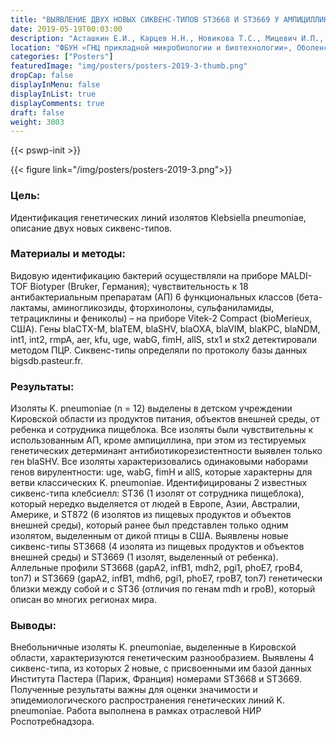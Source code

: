 ```yaml
---
title: "ВЫЯВЛЕНИЕ ДВУХ НОВЫХ СИКВЕНС-ТИПОВ ST3668 И ST3669 У АМПИЦИЛЛИНОРЕЗИСТЕНТНЫХ KLEBSIELLA PNEUMONIAE"
date: 2019-05-19T00:03:00
description: "Асташкин Е.И., Карцев Н.Н., Новикова Т.С., Мицевич И.П., Федюкина Г.Н., Фурсова Н.К."
location: "ФБУН «ГНЦ прикладной микробиологии и биотехнологии», Оболенск, Россия"
categories: ["Posters"]
featuredImage: "img/posters/posters-2019-3-thumb.png"
dropCap: false
displayInMenu: false
displayInList: true
displayComments: true
draft: false
weight: 3003
---
```



{{< pswp-init >}}

{{< figure link="/img/posters/posters-2019-3.png">}}


### Цель:

Идентификация генетических линий изолятов Klebsiella pneumoniae, описание двух новых сиквенс-типов.

### Материалы и методы: 

Видовую идентификацию бактерий осуществляли на приборе MALDI-TOF Biotyper (Bruker, Германия); чувствительность к 18 антибактериальным препаратам (АП) 6 функциональных классов (бета-лактамы, аминогликозиды, фторхинолоны, сульфаниламиды, тетрациклины и фениколы) – на приборе Vitek-2 Compact (bioMerieux, США). Гены blaCTX-M, blaTEM, blaSHV, blaOXA, blaVIM, blaKPC, blaNDM, int1, int2, rmpA, aer, kfu, uge, wabG, fimH, allS, stx1 и stx2 детектировали методом ПЦР. Сиквенс-типы определяли по протоколу базы данных bigsdb.pasteur.fr.

### Результаты: 

Изоляты K. pneumoniae (n = 12) выделены в детском учреждении Кировской области из продуктов питания, объектов внешней среды, от ребенка и сотрудника пищеблока. Все изоляты были чувствительны к использованным АП, кроме ампициллина, при этом из тестируемых генетических детерминант антибиотикорезистентности выявлен только ген blaSHV. Все изоляты характеризовались одинаковыми наборами генов вирулентности: uge, wabG, fimH и allS, которые характерны для ветви классических K. pneumoniae. Идентифицированы 2 известных сиквенс-типа клебсиелл: ST36 (1 изолят от сотрудника пищеблока), который нередко выделяется от людей в Европе, Азии, Австралии, Америке, и ST872 (6 изолятов из пищевых продуктов и объектов внешней среды), который ранее был представлен только одним изолятом, выделенным от дикой птицы в США. Выявлены новые сиквенс-типы ST3668 (4 изолята из пищевых продуктов и объектов внешней среды) и ST3669 (1 изолят, выделенный от ребенка). Аллельные профили ST3668 (gapA2, infB1, mdh2, pgi1, phoE7, rpoB4, ton7) и ST3669 (gapA2, infB1, mdh6, pgi1, phoE7, rpoB7, ton7) генетически близки между собой и c ST36 (отличия по генам mdh и rpoB), который описан во многих регионах мира.

### Выводы: 

Внебольничные изоляты K. pneumoniae, выделенные в Кировской области, характеризуются генетическим разнообразием. Выявлены 4 сиквенс-типа, из которых 2 новые, с присвоенными им базой данных Института Пастера (Париж, Франция) номерами ST3668 и ST3669. Полученные результаты важны для оценки значимости и эпидемиологического распространения генетических линий K. pneumoniae. Работа выполнена в рамках отраслевой НИР Роспотребнадзора.